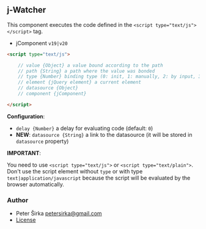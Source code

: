 ## j-Watcher

This component executes the code defined in the `<script type="text/js"></script>` tag.

- jComponent `v19|v20`

```html
<script type="text/js">

	// value {Object} a value bound according to the path
	// path {String} a path where the value was bonded
	// type {Number} binding type (0: init, 1: manually, 2: by input, 3: default value)
	// element {jQuery element} a current element
	// datasource {Object}
	// component {jComponent}

</script>
```

__Configuration__:

- `delay {Number}` a delay for evaluating code (default: `0`)
- __NEW__: `datasource {String}` a link to the datasource (it will be stored in `datasource` property)

__IMPORTANT__:

You need to use `<script type="text/js">` or `<script type="text/plain">`. Don't use the script element without `type` or with type `text|application/javascript` because the script will be evaluated by the browser automatically.

### Author

- Peter Širka <petersirka@gmail.com>
- [License](https://www.totaljs.com/license/)